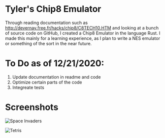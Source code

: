 # Tyler's Chip8 Emulator

Through reading documentation such as http://devernay.free.fr/hacks/chip8/C8TECH10.HTM and looking at a bunch of source  code on GitHub, I created a Chip8 Emulator in the language Rust. I made this mainly for a learning experience, as I plan to write a NES emulator or something of the sort in the near future.

# To Do as of 12/21/2020:

1. Update documentation in readme and code
2. Optimize certain parts of the code
3. Integreate tests

# Screenshots

![Space Invaders](http://tylercharuhas.com/space_invaders.png)

![Tetris](http://tylercharuhas.com/Tetris.png)


